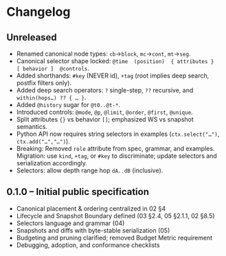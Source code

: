 # Changelog

## Unreleased
- Renamed canonical node types: `cb`→`block`, `mc`→`cont`, `mt`→`seg`.
- Canonical selector shape locked: `@time  (position)  { attributes }  [ behavior ]  @controls`.
- Added shorthands: `#key` (NEVER id), `+tag` (root implies deep search, postfix filters only).
- Added deep search operators: `?` single-step, `??` recursive, and `within(hops…) ?? { … }`.
- Added `@history` sugar for `@t0..@t-*`.
- Introduced controls: `@mode`, `@p`, `@limit`, `@order`, `@first`, `@unique`.
- Split attributes `{}` vs behavior `[]`; emphasized WS vs snapshot semantics.
- Python API now requires string selectors in examples (`ctx.select("…")`, `ctx.add("…","…")`).
- Breaking: Removed `role` attribute from spec, grammar, and examples. Migration: use `kind`, `+tag`, or `#key` to discriminate; update selectors and serialization accordingly.
- Selectors: allow depth range hop `dA..dB` (inclusive).

## 0.1.0 – Initial public specification
- Canonical placement & ordering centralized in 02 §4
- Lifecycle and Snapshot Boundary defined (03 §2.4, 05 §2.1.1, 02 §8.5)
- Selectors language and grammar (04)
- Snapshots and diffs with byte-stable serialization (05)
- Budgeting and pruning clarified; removed Budget Metric requirement
- Debugging, adoption, and conformance checklists
